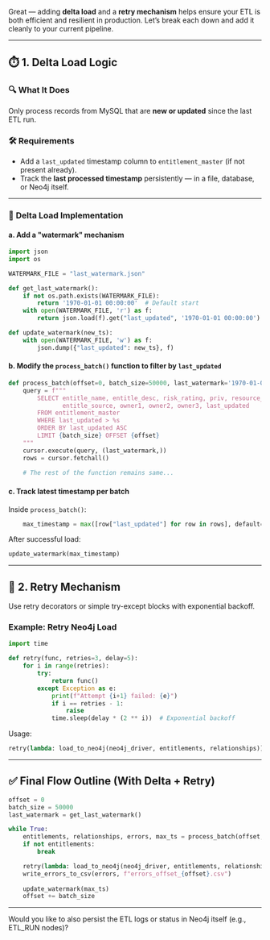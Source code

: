 Great — adding **delta load** and a **retry mechanism** helps ensure your ETL is both efficient and resilient in production. Let’s break each down and add it cleanly to your current pipeline.

---

## ⏱️ **1. Delta Load Logic**

### 🔍 **What It Does**
Only process records from MySQL that are **new or updated** since the last ETL run.

### 🛠️ **Requirements**
- Add a `last_updated` timestamp column to `entitlement_master` (if not present already).
- Track the **last processed timestamp** persistently — in a file, database, or Neo4j itself.

---

### 🧩 **Delta Load Implementation**

#### a. Add a "watermark" mechanism
```python
import json
import os

WATERMARK_FILE = "last_watermark.json"

def get_last_watermark():
    if not os.path.exists(WATERMARK_FILE):
        return '1970-01-01 00:00:00'  # Default start
    with open(WATERMARK_FILE, 'r') as f:
        return json.load(f).get("last_updated", '1970-01-01 00:00:00')

def update_watermark(new_ts):
    with open(WATERMARK_FILE, 'w') as f:
        json.dump({"last_updated": new_ts}, f)
```

#### b. Modify the `process_batch()` function to filter by `last_updated`
```python
def process_batch(offset=0, batch_size=50000, last_watermark='1970-01-01 00:00:00'):
    query = f"""
        SELECT entitle_name, entitle_desc, risk_rating, priv, resource_type,
               entitle_source, owner1, owner2, owner3, last_updated
        FROM entitlement_master
        WHERE last_updated > %s
        ORDER BY last_updated ASC
        LIMIT {batch_size} OFFSET {offset}
    """
    cursor.execute(query, (last_watermark,))
    rows = cursor.fetchall()
    
    # The rest of the function remains same...
```

#### c. Track latest timestamp per batch
Inside `process_batch()`:
```python
    max_timestamp = max([row["last_updated"] for row in rows], default=last_watermark)
```

After successful load:
```python
update_watermark(max_timestamp)
```

---

## 🔁 **2. Retry Mechanism**

Use retry decorators or simple try-except blocks with exponential backoff.

### Example: Retry Neo4j Load
```python
import time

def retry(func, retries=3, delay=5):
    for i in range(retries):
        try:
            return func()
        except Exception as e:
            print(f"Attempt {i+1} failed: {e}")
            if i == retries - 1:
                raise
            time.sleep(delay * (2 ** i))  # Exponential backoff
```

Usage:
```python
retry(lambda: load_to_neo4j(neo4j_driver, entitlements, relationships))
```

---

## ✅ Final Flow Outline (With Delta + Retry)

```python
offset = 0
batch_size = 50000
last_watermark = get_last_watermark()

while True:
    entitlements, relationships, errors, max_ts = process_batch(offset, batch_size, last_watermark)
    if not entitlements:
        break

    retry(lambda: load_to_neo4j(neo4j_driver, entitlements, relationships))
    write_errors_to_csv(errors, f"errors_offset_{offset}.csv")
    
    update_watermark(max_ts)
    offset += batch_size
```

---

Would you like to also persist the ETL logs or status in Neo4j itself (e.g., ETL_RUN nodes)?